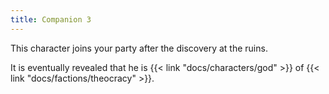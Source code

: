 ```yaml
---
title: Companion 3
---
```


This character joins your party after the discovery at the ruins.

It is eventually revealed that he is {{< link "docs/characters/god" >}} of {{< link "docs/factions/theocracy" >}}.
